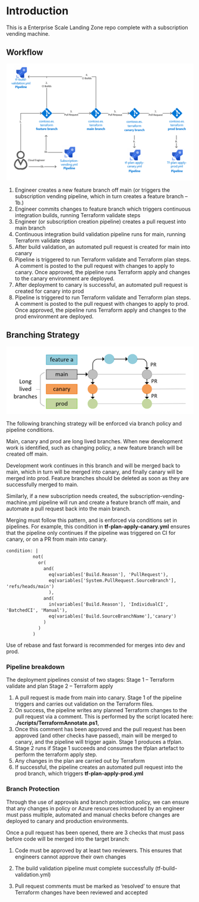 # Introduction 

This is a Enterprise Scale Landing Zone repo complete with a subscription vending machine.

## Workflow

<img src="imgs\hld.PNG" alt="high level design"/>

1.	Engineer creates a new feature branch off main (or triggers the subscription vending pipeline, which in turn creates a feature branch – 1b.)
1.	Engineer commits changes to feature branch which triggers continuous integration builds, running Terraform validate steps
1.	Engineer (or subscription creation pipeline) creates a pull request into main branch
1.	Continuous integration build validation pipeline runs for main, running Terraform validate steps
1.	After build validation, an automated pull request is created for main into canary
1.	Pipeline is triggered to run Terraform validate and Terraform plan steps. A comment is posted to the pull request with changes to apply to canary. Once approved, the pipeline runs Terraform apply and changes to the canary environment are deployed. 
1.	 After deployment to canary is successful, an automated pull request is created for canary into prod
1.	Pipeline is triggered to run Terraform validate and Terraform plan steps. A comment is posted to the pull request with changes to apply to prod. Once approved, the pipeline runs Terraform apply and changes to the prod environment are deployed.

## Branching Strategy

<img src="imgs\branching.PNG" alt="branch strategy"/>

The following branching strategy will be enforced via branch policy and pipeline conditions. 

Main, canary and prod are long lived branches. When new development work is identified, such as changing policy, a new feature branch will be created off main.

Development work continues in this branch and will be merged back to main, which in turn will be merged into canary, and finally canary will be merged into prod. Feature branches should be deleted as soon as they are successfully merged to main. 

Similarly, if a new subscription needs created, the subscription-vending-machine.yml pipeline will run and create a feature branch off main, and automate a pull request back into the main branch.

Merging must follow this pattern, and is enforced via conditions set in pipelines. For example, this condition in **tf-plan-apply-canary.yml** ensures that the pipeline only continues if the pipeline was triggered on CI for canary, or on a PR from main into canary. 

```
condition: |
          not(
            or(
              and(
                eq(variables['Build.Reason'], 'PullRequest'),
                eq(variables['System.PullRequest.SourceBranch'], 'refs/heads/main')
                ),
              and(
                in(variables['Build.Reason'], 'IndividualCI', 'BatchedCI', 'Manual'),
                eq(variables['Build.SourceBranchName'],'canary')
              )
            )
          )
```

Use of rebase and fast forward is recommended for merges into dev and prod. 

### Pipeline breakdown

The deployment pipelines consist of two stages:
Stage 1 – Terraform validate and plan
Stage 2 – Terraform apply

1.	A pull request is made from main into canary. Stage 1 of the pipeline triggers and carries out validation on the Terraform files. 
2.	On success, the pipeline writes any planned Terraform changes to the pull request via a comment. This is performed by the script located here: **./scripts/TerraformAnnotate.ps1**,
3.	Once this comment has been approved and the pull request has been approved (and other checks have passed), main will be merged to canary, and the pipeline will trigger again. Stage 1 produces a tfplan. 
4.	Stage 2 runs if Stage 1 succeeds and consumes the tfplan artefact to perform the terraform apply step.
5.	Any changes in the plan are carried out by Terraform
6.	If successful, the pipeline creates an automated pull request into the prod branch, which triggers **tf-plan-apply-prod.yml**

### Branch Protection

Through the use of approvals and branch protection policy, we can ensure that any changes in policy or Azure resources introduced by an engineer must pass multiple, automated and manual checks before changes are deployed to canary and production environments.

Once a pull request has been opened, there are 3 checks that must pass before code will be merged into the target branch:

1.	Code must be approved by at least two reviewers. This ensures that engineers cannot approve their own changes

2.	The build validation pipeline must complete successfully (tf-build-validation.yml)

3.	Pull request comments must be marked as ‘resolved’ to ensure that Terraform changes have been reviewed and accepted
